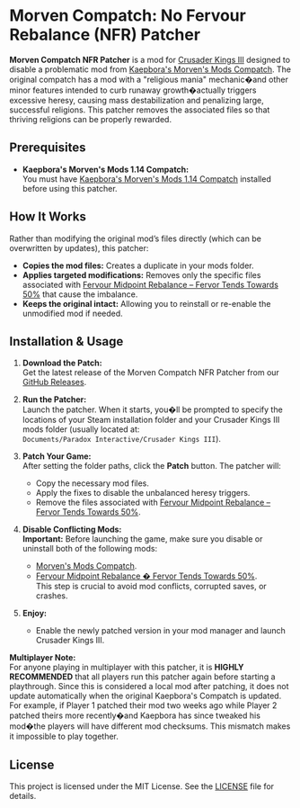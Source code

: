 # Morven Compatch: No Fervour Rebalance (NFR) Patcher

**Morven Compatch NFR Patcher** is a mod for [Crusader Kings III](https://store.steampowered.com/app/1158310/Crusader_Kings_III/) designed to disable a problematic mod from [Kaepbora's Morven's Mods Compatch](https://steamcommunity.com/sharedfiles/filedetails/?id=3001489429). The original compatch has a mod with a "religious mania" mechanic�and other minor features intended to curb runaway growth�actually triggers excessive heresy, causing mass destabilization and penalizing large, successful religions. This patcher removes the associated files so that thriving religions can be properly rewarded.

## Prerequisites

- **Kaepbora's Morven's Mods 1.14 Compatch:**  
  You must have [Kaepbora's Morven's Mods 1.14 Compatch](https://steamcommunity.com/sharedfiles/filedetails/?id=3001489429) installed before using this patcher.

## How It Works

Rather than modifying the original mod’s files directly (which can be overwritten by updates), this patcher:
- **Copies the mod files:** Creates a duplicate in your mods folder.
- **Applies targeted modifications:** Removes only the specific files associated with [Fervour Midpoint Rebalance – Fervor Tends Towards 50%](https://steamcommunity.com/sharedfiles/filedetails/?id=2249720608) that cause the imbalance.
- **Keeps the original intact:** Allowing you to reinstall or re-enable the unmodified mod if needed.

## Installation & Usage

1. **Download the Patch:**  
   Get the latest release of the Morven Compatch NFR Patcher from our [GitHub Releases](https://github.com/Tygrtraxx/Morven_Compatch_NFR_Patcher/releases).

2. **Run the Patcher:**  
   Launch the patcher. When it starts, you�ll be prompted to specify the locations of your Steam installation folder and your Crusader Kings III mods folder (usually located at:  
   `Documents/Paradox Interactive/Crusader Kings III`).

3. **Patch Your Game:**  
   After setting the folder paths, click the **Patch** button. The patcher will:
   - Copy the necessary mod files.
   - Apply the fixes to disable the unbalanced heresy triggers.
   - Remove the files associated with [Fervour Midpoint Rebalance – Fervor Tends Towards 50%](https://steamcommunity.com/sharedfiles/filedetails/?id=2249720608).

4. **Disable Conflicting Mods:**  
   **Important:** Before launching the game, make sure you disable or uninstall both of the following mods:
   - [Morven's Mods Compatch](https://steamcommunity.com/sharedfiles/filedetails/?id=3001489429).
   - [Fervour Midpoint Rebalance � Fervor Tends Towards 50%](https://steamcommunity.com/sharedfiles/filedetails/?id=2249720608).  
   This step is crucial to avoid mod conflicts, corrupted saves, or crashes.

5. **Enjoy:**  
   - Enable the newly patched version in your mod manager and launch Crusader Kings III.
 
**Multiplayer Note:**  
For anyone playing in multiplayer with this patcher, it is **HIGHLY RECOMMENDED** that all players run this patcher again before starting a playthrough. Since this is considered a local mod after patching, it does not update automatically when the original Kaepbora's Compatch is updated. For example, if Player 1 patched their mod two weeks ago while Player 2 patched theirs more recently�and Kaepbora has since tweaked his mod�the players will have different mod checksums. This mismatch makes it impossible to play together.

## License

This project is licensed under the MIT License. See the [LICENSE](LICENSE) file for details.
